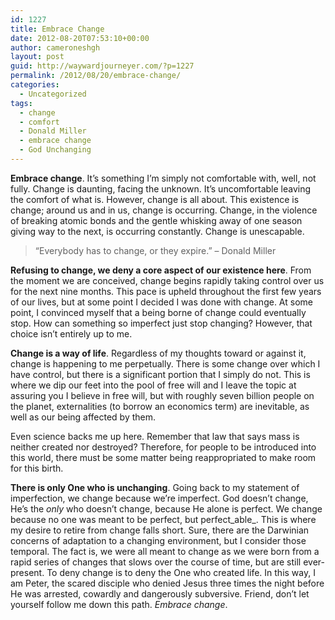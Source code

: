 ```yaml
---
id: 1227
title: Embrace Change
date: 2012-08-20T07:53:10+00:00
author: cameroneshgh
layout: post
guid: http://waywardjourneyer.com/?p=1227
permalink: /2012/08/20/embrace-change/
categories:
  - Uncategorized
tags:
  - change
  - comfort
  - Donald Miller
  - embrace change
  - God Unchanging
---
```

**Embrace change**. It&#8217;s something I&#8217;m simply not comfortable with, well, not fully. Change is daunting, facing the unknown. It&#8217;s uncomfortable leaving the comfort of what is. However, change is all about. This existence is change; around us and in us, change is occurring. Change, in the violence of breaking atomic bonds and the gentle whisking away of one season giving way to the next, is occurring constantly. Change is unescapable.

> &#8220;Everybody has to change, or they expire.&#8221; &#8211; Donald Miller

**Refusing to change, we deny a core aspect of our existence here**. From the moment we are conceived, change begins rapidly taking control over us for the next nine months. This pace is upheld throughout the first few years of our lives, but at some point I decided I was done with change. At some point, I convinced myself that a being borne of change could eventually stop. How can something so imperfect just stop changing? However, that choice isn&#8217;t entirely up to me.

**Change is a way of life**. Regardless of my thoughts toward or against it, change is happening to me perpetually. There is some change over which I have control, but there is a significant portion that I simply do not. This is where we dip our feet into the pool of free will and I leave the topic at assuring you I believe in free will, but with roughly seven billion people on the planet, externalities (to borrow an economics term) are inevitable, as well as our being affected by them.

Even science backs me up here. Remember that law that says mass is neither created nor destroyed? Therefore, for people to be introduced into this world, there must be some matter being reappropriated to make room for this birth.

**There is only One who is unchanging**. Going back to my statement of imperfection, we change because we&#8217;re imperfect. God doesn&#8217;t change, He&#8217;s the _only_ who doesn&#8217;t change, because He alone is perfect. We change because no one was meant to be perfect, but perfect_able_. This is where my desire to retire from change falls short. Sure, there are the Darwinian concerns of adaptation to a changing environment, but I consider those temporal. The fact is, we were all meant to change as we were born from a rapid series of changes that slows over the course of time, but are still ever-present. To deny change is to deny the One who created life. In this way, I am Peter, the scared disciple who denied Jesus three times the night before He was arrested, cowardly and dangerously subversive. Friend, don&#8217;t let yourself follow me down this path. _Embrace change_.